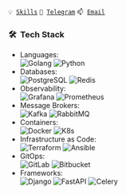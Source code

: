 <code>💡 [Skills](SKILLS.md)</code>
<code>💬 [Telegram](https://t.me/imtwod)</code>
<code>📫 [Email](mailto:al.chumakov96@gmail.com)</code>

<h3> 🛠 &nbsp;Tech Stack</h3>

- Languages:<br>
![Golang](https://img.shields.io/badge/-Go-333333?style=flat&logo=go&style=flat)
![Python](https://img.shields.io/badge/-Python-333333?style=flat&logo=python)
- Databases:<br>
![PostgreSQL](https://img.shields.io/badge/-PostgreSQL-333333?style=flat&logo=postgresql)
![Redis](https://img.shields.io/badge/-Redis-333333?style=flat&logo=Redis)
- Observability:<br>
![Grafana](https://img.shields.io/badge/-Grafana-333333?style=flat&logo=Grafana)
![Prometheus](https://img.shields.io/badge/-Prometheus-333333?style=flat&logo=Prometheus)
- Message Brokers:<br>
![Kafka](https://img.shields.io/badge/-Kafka-333333?style=flat&logo=apachekafka)
![RabbitMQ](https://img.shields.io/badge/-Rabbitmq-333333?style=flat&logo=rabbitmq)
- Containers: <br>
![Docker](https://img.shields.io/badge/-Docker-333333?style=flat&logo=Docker)
![K8s](https://img.shields.io/badge/-Kubernetes-333333?style=flat&logo=Kubernetes)
- Infrastructure as Code:<br>
![Terraform](https://img.shields.io/badge/-Terraform-333333?style=flat&logo=Terraform)
![Ansible](https://img.shields.io/badge/-Ansible-333333?style=flat&logo=Ansible)
- GitOps:<br>
![GitLab](https://img.shields.io/badge/-GitLab-333333?style=flat&logo=GitLab)
![Bitbucket](https://img.shields.io/badge/-Bitbucket-333333?style=flat&logo=Bitbucket)
- Frameworks:<br>
![Django](https://img.shields.io/badge/-Django-333333?style=flat&logo=django)
![FastAPI](https://img.shields.io/badge/-FastAPI-333333?style=flat&logo=fastapi)
![Celery](https://img.shields.io/badge/-Celery-333333?style=flat&logo=Celery)
